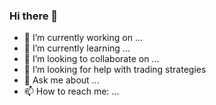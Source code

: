 ### Hi there 👋


- 🔭 I’m currently working on ...
- 🌱 I’m currently learning ...
- 👯 I’m looking to collaborate on ...
- 🤔 I’m looking for help with trading strategies
- 💬 Ask me about ...
- 📫 How to reach me: ...

<!--
**orozcodex/orozcodex** is a ✨ _special_ ✨ repository because its `README.md` (this file) appears on your GitHub profile.

Here are some ideas to get you started:

- 🔭 I’m currently working on ...
- 🌱 I’m currently learning ...
- 👯 I’m looking to collaborate on ...
- 🤔 I’m looking for help with trading strategies
- 💬 Ask me about ...
- 📫 How to reach me: ...
- 😄 Pronouns: ...
- ⚡ Fun fact: ...
-->
